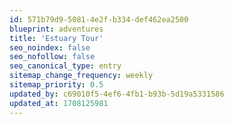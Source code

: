 ```yaml
---
id: 571b79d9-5081-4e2f-b334-def462ea2500
blueprint: adventures
title: 'Estuary Tour'
seo_noindex: false
seo_nofollow: false
seo_canonical_type: entry
sitemap_change_frequency: weekly
sitemap_priority: 0.5
updated_by: c69010f5-4ef6-4fb1-b93b-5d19a5331586
updated_at: 1708125981
---
```

